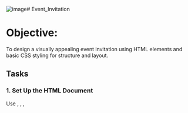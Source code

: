 ![image](https://github.com/user-attachments/assets/631d244c-ec73-4d50-a4e2-2ae10a8a4c27)# Event_Invitation
# Objective:
To design a visually appealing event invitation using HTML elements and basic CSS styling for structure and layout.

## Tasks
### 1. Set Up the HTML Document
Use <!DOCTYPE html>, <html>, <head>, <title>, and <body>.

Set the title as "Event Invitation".

➤ CSS Styling:

Set background color for the body (e.g., light beige or pastel).

Apply font-family (e.g., sans-serif) for consistent typography.

### 2. Create the Invitation Container
Use a <div> with a class like invite-card to wrap the entire content.

➤ CSS Styling:

Set width, padding, border-radius, and a soft box-shadow.

Center the card using margin: auto and margin-top.

### 3. Add Event Title and Subtitle
Use <h1> for the event name (e.g., "Annual Alumni Meet").

Use <h3> for a subtitle (e.g., "Reconnect & Celebrate Together").

➤ CSS Styling:

Center the headings.

Use custom colors and spacing for visual emphasis.

### 4. Insert Date, Time, and Venue
Use <p> tags for:

Date (e.g., August 25, 2025)

Time (e.g., 6:00 PM onwards)

Venue (e.g., College Auditorium)

➤ CSS Styling:

Use bold text for labels (e.g., Date:).

Align text centrally or left with padding/margin adjustments.

### 5. Add an Image or Banner (Optional)
Use <img> for a decorative image or event logo.

➤ CSS Styling:

Use max-width: 100%, border-radius, and center alignment.

### 6. Add RSVP or Contact Info
Use a separate <div> or <footer> section.

Include contact name, phone number, or RSVP link.

➤ CSS Styling:

Use smaller font-size.

Style with light border-top or different background shade.
## HTML Code:
```
<!DOCTYPE html>
<html>
    <head>
        <title>Event Invitation</title>
        <link href="style.css" rel="stylesheet">
    </head>
    <body>
        <div class="Invite card">
            <h1>Alumni meet</h1>
            <h3>Reconnect & Celebrate together</h3>

            <p>
                We warmly invite you to join us for an evening filled with memories, laughter, and new connections.
                Let’s relive the good old days and create new unforgettable moments together!
            </p>
            <img src="download.jpg" alt="Event banner">
            <p>Date:August 25, 2025</p>
            <p>Time:6:00 pm onwards</p>
            <p>Venue:College Auditorium</p>
            <footer>
                <p>Phone:+91 8124694321</p>
                <p>s.premalatha260804@gmail.com</p>
            </footer>
        </div>
    </body>
</html>
```
## Style.css:
```
body {
    background-color: beige;
    font-family: Verdana, Geneva, Tahoma, sans-serif;
    display: flex;            
    justify-content: center;   
    align-items: center;       
    height: 100vh;            
}

.invite-card {
    width: 80%;
    max-width: 700px;          
    padding: 20px;
    border-radius: 10px;
    box-shadow: 0 8px 20px rgba(0, 0, 0, 0.2);
    background-color: white;   
}

h1, h3 {
    text-align: center;
    color:palevioletred;
    word-spacing: 5px;
}

p {
    text-align: center;
    line-height: 1.5;
}

img {
    border-radius: 50%;
    display: block;
    margin: 20px auto;
    max-width: 100%;
}

footer {
    background-color:lightpink;
    padding: 10px;
    font-size: smaller;
    text-align: center;
    border-radius: 0 0 10px 10px;
}

a {
    text-decoration: none;
}

label {
    font-weight: bold;
}
```
# Output:
![Screenshot (68)](https://github.com/user-attachments/assets/bc6c7b24-310f-4d6d-b030-bc694b0e712a)

# Result:
Thus the invitation card is executed successfully

